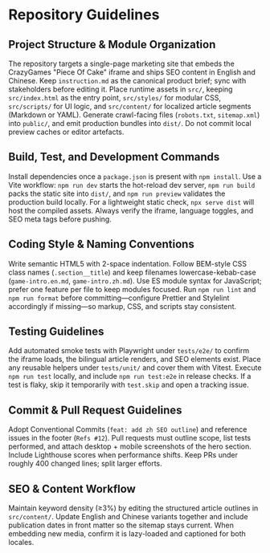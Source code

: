 # Repository Guidelines

## Project Structure & Module Organization
The repository targets a single-page marketing site that embeds the CrazyGames "Piece Of Cake" iframe and ships SEO content in English and Chinese. Keep `instruction.md` as the canonical product brief; sync with stakeholders before editing it. Place runtime assets in `src/`, keeping `src/index.html` as the entry point, `src/styles/` for modular CSS, `src/scripts/` for UI logic, and `src/content/` for localized article segments (Markdown or YAML). Generate crawl-facing files (`robots.txt`, `sitemap.xml`) into `public/`, and emit production bundles into `dist/`. Do not commit local preview caches or editor artefacts.

## Build, Test, and Development Commands
Install dependencies once a `package.json` is present with `npm install`. Use a Vite workflow: `npm run dev` starts the hot-reload dev server, `npm run build` packs the static site into `dist/`, and `npm run preview` validates the production build locally. For a lightweight static check, `npx serve dist` will host the compiled assets. Always verify the iframe, language toggles, and SEO meta tags before pushing.

## Coding Style & Naming Conventions
Write semantic HTML5 with 2-space indentation. Follow BEM-style CSS class names (`.section__title`) and keep filenames lowercase-kebab-case (`game-intro.en.md`, `game-intro.zh.md`). Use ES module syntax for JavaScript; prefer one feature per file to keep modules focused. Run `npm run lint` and `npm run format` before committing—configure Prettier and Stylelint accordingly if missing—so markup, CSS, and scripts stay consistent.

## Testing Guidelines
Add automated smoke tests with Playwright under `tests/e2e/` to confirm the iframe loads, the bilingual article renders, and SEO elements exist. Place any reusable helpers under `tests/unit/` and cover them with Vitest. Execute `npm run test` locally, and include `npm run test:e2e` in release checks. If a test is flaky, skip it temporarily with `test.skip` and open a tracking issue.

## Commit & Pull Request Guidelines
Adopt Conventional Commits (`feat: add zh SEO outline`) and reference issues in the footer (`Refs #12`). Pull requests must outline scope, list tests performed, and attach desktop + mobile screenshots of the hero section. Include Lighthouse scores when performance shifts. Keep PRs under roughly 400 changed lines; split larger efforts.

## SEO & Content Workflow
Maintain keyword density (≥3%) by editing the structured article outlines in `src/content/`. Update English and Chinese variants together and include publication dates in front matter so the sitemap stays current. When embedding new media, confirm it is lazy-loaded and captioned for both locales.
